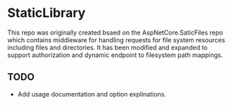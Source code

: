 ﻿# StaticLibrary

This repo was originally created bsaed on the AspNetCore.SaticFiles repo which contains middleware for handling requests
for file system resources including files and directories.  It has been modified and expanded to support authorization
and dynamic endpoint to filesystem path mappings.

## TODO
- Add usage documentation and option explinations.